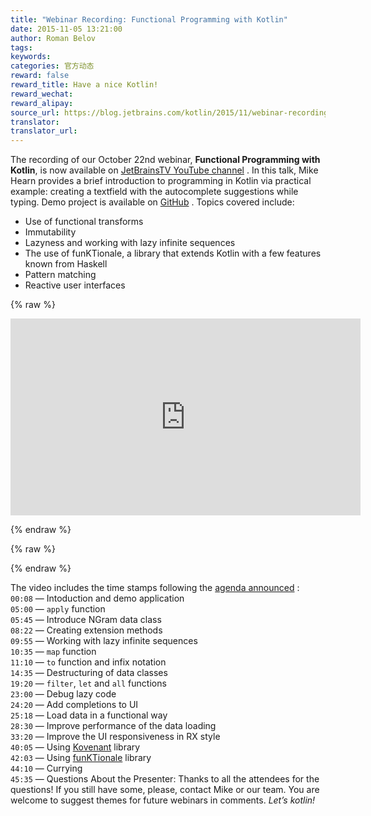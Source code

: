 ```yaml
---
title: "Webinar Recording: Functional Programming with Kotlin"
date: 2015-11-05 13:21:00
author: Roman Belov
tags:
keywords:
categories: 官方动态
reward: false
reward_title: Have a nice Kotlin!
reward_wechat:
reward_alipay:
source_url: https://blog.jetbrains.com/kotlin/2015/11/webinar-recording-functional-programming-with-kotlin/
translator:
translator_url:
---
```


The recording of our October 22nd webinar, **Functional Programming with Kotlin**, is now available on [JetBrainsTV YouTube channel](https://youtu.be/AhA-Q7MOre0) .
In this talk, Mike Hearn provides a brief introduction to programming in Kotlin via practical example: creating a textfield with the autocomplete suggestions while typing. Demo project is available on [GitHub](https://github.com/mikehearn/KotlinFPWebinar) .
Topics covered include:

* Use of functional transforms
* Immutability
* Lazyness and working with lazy infinite sequences
* The use of funKTionale, a library that extends Kotlin with a few features known from Haskell
* Pattern matching
* Reactive user interfaces


{% raw %}
<p><iframe allowfullscreen="" frameborder="0" height="315" src="https://www.youtube.com/embed/AhA-Q7MOre0" width="560"></iframe></p>
{% endraw %}


{% raw %}
<p><span id="more-3081"></span></p>
{% endraw %}

The video includes the time stamps following the [agenda announced](http://blog.jetbrains.com/kotlin/2015/10/join-live-webinar-functional-programming-with-kotlin/) :<br/>
`00:08` — Intoduction and demo application<br/>
`05:00` — `apply` function<br/>
`05:45` — Introduce NGram data class<br/>
`08:22` — Creating extension methods<br/>
`09:55` — Working with lazy infinite sequences<br/>
`10:35` — `map` function<br/>
`11:10` — `to` function and infix notation<br/>
`14:35` — Destructuring of data classes<br/>
`19:20` — `filter`, `let` and `all` functions<br/>
`23:00` — Debug lazy code<br/>
`24:20` — Add completions to UI<br/>
`25:18` — Load data in a functional way<br/>
`28:30` — Improve performance of the data loading<br/>
`33:20` — Improve the UI responsiveness in RX style<br/>
`40:05` — Using [Kovenant](https://github.com/mplatvoet/kovenant) library<br/>
`42:03` — Using [funKTionale](https://github.com/MarioAriasC/funKTionale) library<br/>
`44:10` — Currying<br/>
`45:35` — Questions
About the Presenter:
Thanks to all the attendees for the questions! If you still have some, please, contact Mike or our team.
You are welcome to suggest themes for future webinars in comments.
*Let’s kotlin!*
